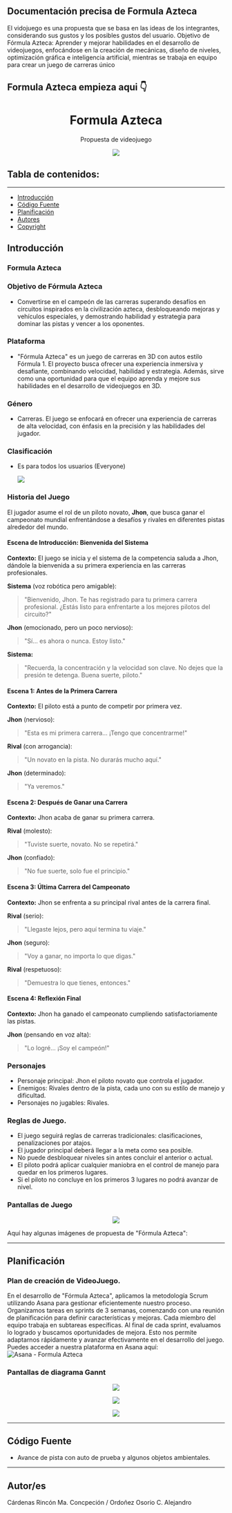 ## Documentación precisa de Formula Azteca
El vidojuego es una propuesta que se basa en las ideas de los integrantes, considerando sus gustos y los posibles gustos del usuario.
Objetivo de Fórmula Azteca:
Aprender y mejorar habilidades en el desarrollo de videojuegos, enfocándose en la creación de mecánicas, diseño de niveles, optimización gráfica e inteligencia artificial, mientras se trabaja en equipo para crear un juego de carreras único
## Formula Azteca empieza aqui 👇


<h1 align="center">Formula Azteca</h1>
<p align="center"> Propuesta de videojuego</p>
<p align="center"><img src="img/propuesta.png"/></p> 

## Tabla de contenidos:
---
- [Introducción](#introducción)
- [Código Fuente](#código-fuente)
- [Planificación](#planificación)
- [Autores](#autores)
- [Copyright](#copyright)

## Introducción

### Formula Azteca
### Objetivo de Fórmula Azteca
-  Convertirse en el campeón de las carreras superando desafíos en circuitos inspirados en la civilización azteca, desbloqueando mejoras y vehículos especiales, y demostrando habilidad y estrategia para dominar las pistas y vencer a los oponentes.
### Plataforma
  - "Fórmula Azteca" es un juego de carreras en 3D con autos estilo Fórmula 1. El proyecto busca ofrecer una experiencia inmersiva y desafiante, combinando velocidad, habilidad y estrategia. Además, sirve como una oportunidad para que el equipo aprenda y mejore sus habilidades en el desarrollo de videojuegos en 3D.
### Género
  - Carreras. El juego se enfocará en ofrecer una experiencia de carreras de alta velocidad, con énfasis en la precisión y las habilidades del jugador.
### Clasificación 
  - Es para todos los usuarios (Everyone)<p><img src="https://encrypted-tbn0.gstatic.com/images?q=tbn:ANd9GcSWzD_U1D4NeQemONLvMnfoR3gKrJEmsAP6xA&s"/></p> 

### Historia del Juego

El jugador asume el rol de un piloto novato, **Jhon**, que busca ganar el campeonato mundial enfrentándose a desafíos y rivales en diferentes pistas alrededor del mundo.

#### Escena de Introducción: Bienvenida del Sistema
**Contexto:** El juego se inicia y el sistema de la competencia saluda a Jhon, dándole la bienvenida a su primera experiencia en las carreras profesionales.

**Sistema** (voz robótica pero amigable):
> "Bienvenido, Jhon. Te has registrado para tu primera carrera profesional. ¿Estás listo para enfrentarte a los mejores pilotos del circuito?"

**Jhon** (emocionado, pero un poco nervioso):
> "Sí... es ahora o nunca. Estoy listo."

**Sistema:**
> "Recuerda, la concentración y la velocidad son clave. No dejes que la presión te detenga. Buena suerte, piloto."

#### Escena 1: Antes de la Primera Carrera
**Contexto:** El piloto está a punto de competir por primera vez.

**Jhon** (nervioso):
> "Esta es mi primera carrera… ¡Tengo que concentrarme!"

**Rival** (con arrogancia):
> "Un novato en la pista. No durarás mucho aquí."

**Jhon** (determinado):
> "Ya veremos."

#### Escena 2: Después de Ganar una Carrera
**Contexto:** Jhon acaba de ganar su primera carrera.

**Rival** (molesto):
> "Tuviste suerte, novato. No se repetirá."

**Jhon** (confiado):
> "No fue suerte, solo fue el principio."

#### Escena 3: Última Carrera del Campeonato
**Contexto:** Jhon se enfrenta a su principal rival antes de la carrera final.

**Rival** (serio):
> "Llegaste lejos, pero aquí termina tu viaje."

**Jhon** (seguro):
> "Voy a ganar, no importa lo que digas."

**Rival** (respetuoso):
> "Demuestra lo que tienes, entonces."

#### Escena 4: Reflexión Final
**Contexto:** Jhon ha ganado el campeonato cumpliendo satisfactoriamente las pistas.

**Jhon** (pensando en voz alta):
> "Lo logré... ¡Soy el campeón!"

### Personajes
- Personaje principal: Jhon el piloto novato que controla el jugador.
- Enemigos: Rivales dentro de la pista, cada uno con su estilo de manejo y dificultad.
- Personajes no jugables: Rivales.
  
### Reglas de Juego.
- El juego seguirá reglas de carreras tradicionales: clasificaciones, penalizaciones por atajos.
- El jugador principal deberá llegar a la meta como sea posible.
- No puede desbloquear niveles sin antes concluir el anterior o actual.
- El piloto podrá aplicar cualquier maniobra en el control de manejo para quedar en los primeros lugares.
- Si el piloto no concluye en los primeros 3 lugares no podrá avanzar de nivel.

### Pantallas de Juego

<p align="center"><img src="img/jhon.jpg"/></p>

Aquí hay algunas imágenes de propuesta de "Fórmula Azteca":

---
## Planificación
### Plan de creación de VideoJuego.
En el desarrollo de "Fórmula Azteca", aplicamos la metodología Scrum utilizando Asana para gestionar eficientemente nuestro proceso. Organizamos tareas en sprints de 3 semanas, comenzando con una reunión de planificación para definir características y mejoras. Cada miembro del equipo trabaja en subtareas específicas. Al final de cada sprint, evaluamos lo logrado y buscamos oportunidades de mejora. Esto nos permite adaptarnos rápidamente y avanzar efectivamente en el desarrollo del juego. Puedes acceder a nuestra plataforma en Asana aquí: ![Asana - Formula Azteca](https://app.asana.com/0/1208365175459765/1208364767139028)

### Pantallas de diagrama Gannt

<p align="center"><img src="img/Sprint1.png"/></p>

<p align="center"><img src="img/Sprint2.png"/></p>

<p align="center"><img src="img/Sprint3.png"/></p>

---
## Código Fuente
* Avance de pista con auto de prueba y algunos objetos ambientales.

---
## Autor/es
Cárdenas Rincón Ma. Concpeción / Ordoñez Osorio C. Alejandro
